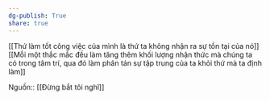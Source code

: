 ```yaml
---
dg-publish: True
share: true
---
```

[[Thứ làm tốt công việc của mình là thứ ta không nhận ra sự tồn tại của nó]] 
[[Mỗi một thắc mắc đều làm tăng thêm khối lượng nhận thức mà chúng ta có trong tâm trí, qua đó làm phân tán sự tập trung của ta khỏi thứ mà ta định làm]]

Nguồn:: [[Đừng bắt tôi nghĩ]]
